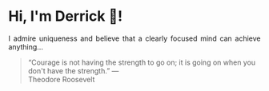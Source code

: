 # Hi, I'm Derrick 👋!
<p align="justify">I admire uniqueness and believe that a clearly focused mind can achieve anything...</p> 
<!-- #quote-start -->
<blockquote>&ldquo;Courage is not having the strength to go on; it is going on when you don't have the strength.&rdquo; &mdash; <footer>Theodore Roosevelt</footer></blockquote>
<!-- #quote-end -->
